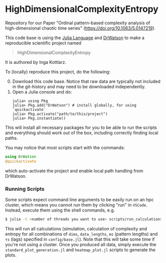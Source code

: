 # HighDimensionalComplexityEntropy

Repository for our Paper "Ordinal pattern-based complexity analysis of high-dimensional chaotic time series" (https://doi.org/10.1063/5.0147219).

This code base is using the [Julia Language](https://julialang.org/) and
[DrWatson](https://juliadynamics.github.io/DrWatson.jl/stable/)
to make a reproducible scientific project named
> HighDimensionalComplexityEntropy

It is authored by Inga Kottlarz.

To (locally) reproduce this project, do the following:

0. Download this code base. Notice that raw data are typically not included in the
   git-history and may need to be downloaded independently.
1. Open a Julia console and do:
   ```
   julia> using Pkg
   julia> Pkg.add("DrWatson") # install globally, for using `quickactivate`
   julia> Pkg.activate("path/to/this/project")
   julia> Pkg.instantiate()
   ```

This will install all necessary packages for you to be able to run the scripts and
everything should work out of the box, including correctly finding local paths.

You may notice that most scripts start with the commands:
```julia
using DrWatson
@quickactivate
```
which auto-activate the project and enable local path handling from DrWatson.


### Running Scripts
Some scripts expect command line arguments to be easily run on an hpc cluster,
which means you cannot run them by clicking "run" in `VSCode`.
Instead, execute them using the shell commands, e.g.
```bash
$ julia -t <number of threads you want to use> scripts/run_calculations.jl --system=<system>
```
This will run all calculations (simulation, calculation of complexity and entropy for all
combinations of `dims`, `data_lengths`, `ms` (pattern lengths) and `τs` (lags) specified in
`config/base.jl`).
Note that this will take some time if you're not using a cluster.
Once you produced all data, simply execute the `standard_plot_generation.jl` and
`heatmap_plot.jl` scripts to generate the plots.
